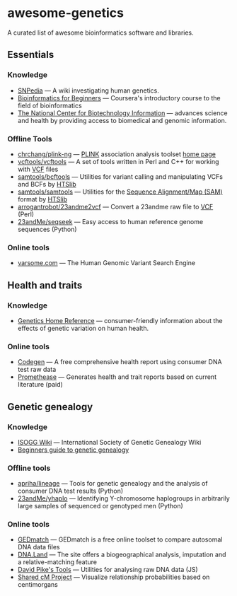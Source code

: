 # awesome-genetics
A curated list of awesome bioinformatics software and libraries.

## Essentials
### Knowledge
* [SNPedia](http://snpedia.org/) — A wiki investigating human genetics.
* [Bioinformatics for Beginners](https://www.coursera.org/learn/bioinformatics/home/welcome) — Coursera's introductory course to the field of bioinformatics
* [The National Center for Biotechnology Information](https://www.ncbi.nlm.nih.gov/) — advances science and health by providing access to biomedical and genomic information.


### Offline Tools
* [chrchang/plink-ng](https://github.com/chrchang/plink-ng) — [PLINK](https://en.wikipedia.org/wiki/PLINK_(genetic_tool-set)) association analysis toolset [home page](https://www.cog-genomics.org/plink/)
* [vcftools/vcftools](https://github.com/vcftools/vcftools) — A set of tools written in Perl and C++ for working with [VCF](https://en.wikipedia.org/wiki/Variant_Call_Format) files
* [samtools/bcftools](https://github.com/samtools/bcftools) — Utilities for variant calling and manipulating VCFs and BCFs by [HTSlib](http://www.htslib.org/)
* [samtools/samtools](https://github.com/samtools/samtools) — Utilities for the [Sequence Alignment/Map (SAM)](https://en.wikipedia.org/wiki/SAM_(file_format)) format by [HTSlib](http://www.htslib.org/)
* [arrogantrobot/23andme2vcf](https://github.com/arrogantrobot/23andme2vcf) — Convert a 23andme raw file to [VCF](https://en.wikipedia.org/wiki/Variant_Call_Format) (Perl)
* [23andMe/seqseek](https://github.com/23andMe/seqseek) — Easy access to human reference genome sequences (Python)

### Online tools
* [varsome.com](https://varsome.com/) — The Human Genomic Variant Search Engine

## Health and traits
### Knowledge
* [Genetics Home Reference](https://ghr.nlm.nih.gov/) — consumer-friendly information about the effects of genetic variation on human health.

### Online tools
* [Codegen](https://codegen.eu/) — A free comprehensive health report using consumer DNA test raw data
* [Promethease](http://promethease.com/) — Generates health and trait reports based on current literature (paid)

## Genetic genealogy
### Knowledge
* [ISOGG Wiki](https://isogg.org/wiki/Wiki_Welcome_Page) — International Society of Genetic Genealogy Wiki
* [Beginners guide to genetic genealogy](https://sites.google.com/site/wheatonsurname/beginners-guide-to-genetic-genealogy)

### Offline tools
* [apriha/lineage](https://github.com/apriha/lineage) — Tools for genetic genealogy and the analysis of consumer DNA test results (Python)
* [23andMe/yhaplo](https://github.com/23andMe/yhaplo) — Identifying Y-chromosome haplogroups in arbitrarily large samples of sequenced or genotyped men (Python)

### Online tools
* [GEDmatch](https://www.gedmatch.com/) — GEDmatch is a free online toolset to compare autosomal DNA data files
* [DNA.Land](https://dna.land/) — The site offers a biogeographical analysis, imputation and a relative-matching feature
* [David Pike's Tools](http://www.math.mun.ca/~dapike/FF23utils/) — Utilities for analysing raw DNA data (JS)
* [Shared cM Project](https://dnapainter.com/tools/sharedcmv4) — Visualize relationship probabilities based on centimorgans
